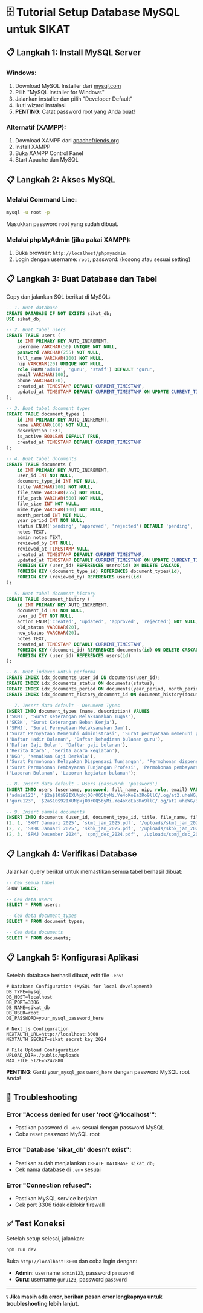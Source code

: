 # 🗄️ Tutorial Setup Database MySQL untuk SIKAT

## 📋 Langkah 1: Install MySQL Server

### Windows:
1. Download MySQL Installer dari [mysql.com](https://dev.mysql.com/downloads/installer/)
2. Pilih "MySQL Installer for Windows"
3. Jalankan installer dan pilih "Developer Default"
4. Ikuti wizard instalasi
5. **PENTING**: Catat password root yang Anda buat!

### Alternatif (XAMPP):
1. Download XAMPP dari [apachefriends.org](https://www.apachefriends.org/)
2. Install XAMPP
3. Buka XAMPP Control Panel
4. Start Apache dan MySQL

## 📋 Langkah 2: Akses MySQL

### Melalui Command Line:
```bash
mysql -u root -p
```
Masukkan password root yang sudah dibuat.

### Melalui phpMyAdmin (jika pakai XAMPP):
1. Buka browser: `http://localhost/phpmyadmin`
2. Login dengan username: `root`, password: (kosong atau sesuai setting)

## 📋 Langkah 3: Buat Database dan Tabel

Copy dan jalankan SQL berikut di MySQL:

```sql
-- 1. Buat database
CREATE DATABASE IF NOT EXISTS sikat_db;
USE sikat_db;

-- 2. Buat tabel users
CREATE TABLE users (
    id INT PRIMARY KEY AUTO_INCREMENT,
    username VARCHAR(50) UNIQUE NOT NULL,
    password VARCHAR(255) NOT NULL,
    full_name VARCHAR(100) NOT NULL,
    nip VARCHAR(20) UNIQUE NOT NULL,
    role ENUM('admin', 'guru', 'staff') DEFAULT 'guru',
    email VARCHAR(100),
    phone VARCHAR(20),
    created_at TIMESTAMP DEFAULT CURRENT_TIMESTAMP,
    updated_at TIMESTAMP DEFAULT CURRENT_TIMESTAMP ON UPDATE CURRENT_TIMESTAMP
);

-- 3. Buat tabel document_types
CREATE TABLE document_types (
    id INT PRIMARY KEY AUTO_INCREMENT,
    name VARCHAR(100) NOT NULL,
    description TEXT,
    is_active BOOLEAN DEFAULT TRUE,
    created_at TIMESTAMP DEFAULT CURRENT_TIMESTAMP
);

-- 4. Buat tabel documents
CREATE TABLE documents (
    id INT PRIMARY KEY AUTO_INCREMENT,
    user_id INT NOT NULL,
    document_type_id INT NOT NULL,
    title VARCHAR(200) NOT NULL,
    file_name VARCHAR(255) NOT NULL,
    file_path VARCHAR(500) NOT NULL,
    file_size INT NOT NULL,
    mime_type VARCHAR(100) NOT NULL,
    month_period INT NOT NULL,
    year_period INT NOT NULL,
    status ENUM('pending', 'approved', 'rejected') DEFAULT 'pending',
    notes TEXT,
    admin_notes TEXT,
    reviewed_by INT NULL,
    reviewed_at TIMESTAMP NULL,
    created_at TIMESTAMP DEFAULT CURRENT_TIMESTAMP,
    updated_at TIMESTAMP DEFAULT CURRENT_TIMESTAMP ON UPDATE CURRENT_TIMESTAMP,
    FOREIGN KEY (user_id) REFERENCES users(id) ON DELETE CASCADE,
    FOREIGN KEY (document_type_id) REFERENCES document_types(id),
    FOREIGN KEY (reviewed_by) REFERENCES users(id)
);

-- 5. Buat tabel document_history
CREATE TABLE document_history (
    id INT PRIMARY KEY AUTO_INCREMENT,
    document_id INT NOT NULL,
    user_id INT NOT NULL,
    action ENUM('created', 'updated', 'approved', 'rejected') NOT NULL,
    old_status VARCHAR(20),
    new_status VARCHAR(20),
    notes TEXT,
    created_at TIMESTAMP DEFAULT CURRENT_TIMESTAMP,
    FOREIGN KEY (document_id) REFERENCES documents(id) ON DELETE CASCADE,
    FOREIGN KEY (user_id) REFERENCES users(id)
);

-- 6. Buat indexes untuk performa
CREATE INDEX idx_documents_user_id ON documents(user_id);
CREATE INDEX idx_documents_status ON documents(status);
CREATE INDEX idx_documents_period ON documents(year_period, month_period);
CREATE INDEX idx_document_history_document_id ON document_history(document_id);

-- 7. Insert data default - Document Types
INSERT INTO document_types (name, description) VALUES
('SKMT', 'Surat Keterangan Melaksanakan Tugas'),
('SKBK', 'Surat Keterangan Beban Kerja'),
('SPMJ', 'Surat Pernyataan Melaksanakan Jam'),
('Surat Pernyataan Memenuhi Administrasi', 'Surat pernyataan memenuhi persyaratan administrasi'),
('Daftar Hadir Bulanan', 'Daftar kehadiran bulanan guru'),
('Daftar Gaji Bulan', 'Daftar gaji bulanan'),
('Berita Acara', 'Berita acara kegiatan'),
('KGB', 'Kenaikan Gaji Berkala'),
('Surat Permohonan Kelayakan Dispensasi Tunjangan', 'Permohonan dispensasi tunjangan'),
('Surat Permohonan Pembayaran Tunjangan Profesi', 'Permohonan pembayaran tunjangan profesi'),
('Laporan Bulanan', 'Laporan kegiatan bulanan');

-- 8. Insert data default - Users (password: 'password')
INSERT INTO users (username, password, full_name, nip, role, email) VALUES
('admin123', '$2a$10$92IXUNpkjO0rOQ5byMi.Ye4oKoEa3Ro9llC/.og/at2.uheWG/igi', 'Administrator SIKAT', '198001012005011001', 'admin', 'admin@sikat.kemenag.go.id'),
('guru123', '$2a$10$92IXUNpkjO0rOQ5byMi.Ye4oKoEa3Ro9llC/.og/at2.uheWG/igi', 'Guru Contoh', '197801012005011001', 'guru', 'guru@sikat.kemenag.go.id');

-- 9. Insert sample documents
INSERT INTO documents (user_id, document_type_id, title, file_name, file_path, file_size, mime_type, month_period, year_period, status, notes) VALUES
(2, 1, 'SKMT Januari 2025', 'skmt_jan_2025.pdf', '/uploads/skmt_jan_2025.pdf', 1024000, 'application/pdf', 1, 2025, 'approved', 'Dokumen lengkap dan sesuai'),
(2, 2, 'SKBK Januari 2025', 'skbk_jan_2025.pdf', '/uploads/skbk_jan_2025.pdf', 856000, 'application/pdf', 1, 2025, 'pending', 'Menunggu verifikasi'),
(2, 3, 'SPMJ Desember 2024', 'spmj_dec_2024.pdf', '/uploads/spmj_dec_2024.pdf', 742000, 'application/pdf', 12, 2024, 'rejected', 'Dokumen tidak lengkap, mohon dilengkapi');
```

## 📋 Langkah 4: Verifikasi Database

Jalankan query berikut untuk memastikan semua tabel berhasil dibuat:

```sql
-- Cek semua tabel
SHOW TABLES;

-- Cek data users
SELECT * FROM users;

-- Cek data document_types
SELECT * FROM document_types;

-- Cek data documents
SELECT * FROM documents;
```

## 📋 Langkah 5: Konfigurasi Aplikasi

Setelah database berhasil dibuat, edit file `.env`:

```env
# Database Configuration (MySQL for local development)
DB_TYPE=mysql
DB_HOST=localhost
DB_PORT=3306
DB_NAME=sikat_db
DB_USER=root
DB_PASSWORD=your_mysql_password_here

# Next.js Configuration
NEXTAUTH_URL=http://localhost:3000
NEXTAUTH_SECRET=sikat_secret_key_2024

# File Upload Configuration
UPLOAD_DIR=./public/uploads
MAX_FILE_SIZE=5242880
```

**PENTING**: Ganti `your_mysql_password_here` dengan password MySQL root Anda!

## 🔧 Troubleshooting

### Error "Access denied for user 'root'@'localhost'":
- Pastikan password di `.env` sesuai dengan password MySQL
- Coba reset password MySQL root

### Error "Database 'sikat_db' doesn't exist":
- Pastikan sudah menjalankan `CREATE DATABASE sikat_db;`
- Cek nama database di `.env` sesuai

### Error "Connection refused":
- Pastikan MySQL service berjalan
- Cek port 3306 tidak diblokir firewall

## ✅ Test Koneksi

Setelah setup selesai, jalankan:

```bash
npm run dev
```

Buka `http://localhost:3000` dan coba login dengan:
- **Admin**: username `admin123`, password `password`
- **Guru**: username `guru123`, password `password`

---

**📞 Jika masih ada error, berikan pesan error lengkapnya untuk troubleshooting lebih lanjut.**
